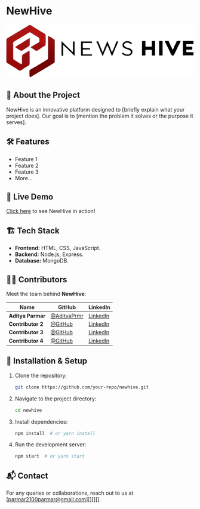 # NewHive

![NewHive Banner](src/assets/logo.png)

## 🚀 About the Project
NewHive is an innovative platform designed to [briefly explain what your project does]. Our goal is to [mention the problem it solves or the purpose it serves].

## 🛠️ Features
- Feature 1
- Feature 2
- Feature 3
- More...

## 🔗 Live Demo
[Click here](https://adityaprmr.github.io/NewsHive/) to see NewHive in action!

## 🏗️ Tech Stack
- **Frontend:** HTML, CSS, JavaScript.
- **Backend:** Node.js, Express.
- **Database:** MongoDB.

## 👨‍💻 Contributors
Meet the team behind **NewHive**:

| Name | GitHub | LinkedIn |
|------|--------|---------|
| **Aditya Parmar** | [@AdityaPrmr](https://github.com/AdityaPrmr) | [LinkedIn](https://www.linkedin.com/in/adityaparmar-) |
| **Contributor 2** | [@GitHub](https://github.com/contributor2) | [LinkedIn](https://www.linkedin.com/in/contributor2) |
| **Contributor 3** | [@GitHub](https://github.com/contributor3) | [LinkedIn](https://www.linkedin.com/in/contributor3) |
| **Contributor 4** | [@GitHub](https://github.com/contributor4) | [LinkedIn](https://www.linkedin.com/in/contributor4) |

## 📌 Installation & Setup
1. Clone the repository:
   ```sh
   git clone https://github.com/your-repo/newhive.git
   ```
2. Navigate to the project directory:
   ```sh
   cd newhive
   ```
3. Install dependencies:
   ```sh
   npm install  # or yarn install
   ```
4. Run the development server:
   ```sh
   npm start  # or yarn start
   ```



## 📬 Contact
For any queries or collaborations, reach out to us at [parmar2100parmar@gmail.com][][][].
